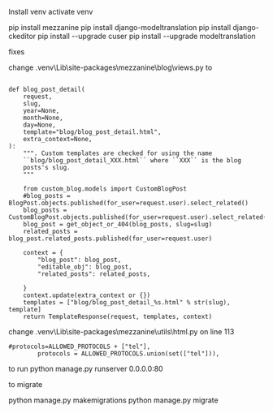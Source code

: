 Install venv
activate venv


pip install mezzanine
pip install django-modeltranslation
pip install django-ckeditor
pip install --upgrade cuser
pip install --upgrade modeltranslation



fixes

change .venv\Lib\site-packages\mezzanine\blog\views.py
to
```

def blog_post_detail(
    request,
    slug,
    year=None,
    month=None,
    day=None,
    template="blog/blog_post_detail.html",
    extra_context=None,
):
    """. Custom templates are checked for using the name
    ``blog/blog_post_detail_XXX.html`` where ``XXX`` is the blog
    posts's slug.
    """
    
    from custom_blog.models import CustomBlogPost
    #blog_posts = BlogPost.objects.published(for_user=request.user).select_related()
    blog_posts = CustomBlogPost.objects.published(for_user=request.user).select_related()
    blog_post = get_object_or_404(blog_posts, slug=slug)
    related_posts = blog_post.related_posts.published(for_user=request.user)
  
    context = {
        "blog_post": blog_post,
        "editable_obj": blog_post,
        "related_posts": related_posts,
  
    }
    context.update(extra_context or {})
    templates = ["blog/blog_post_detail_%s.html" % str(slug), template]
    return TemplateResponse(request, templates, context)

```

change .venv\Lib\site-packages\mezzanine\utils\html.py on line 113
```
#protocols=ALLOWED_PROTOCOLS + ["tel"],
        protocols = ALLOWED_PROTOCOLS.union(set(["tel"])),
```


to run
python manage.py runserver 0.0.0.0:80

to migrate 

python manage.py makemigrations
python manage.py migrate